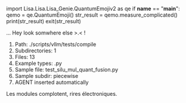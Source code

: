 
import Lisa.Lisa.Lisa_Genie.QuantumEmojiv2 as qe
if __name__ == "__main__":
  qemo = qe.QuantumEmoji()
  str_result = qemo.measure_complicated()
  print(str_result)
  exit(str_result)

... Hey look somwhere else >.< !

1. Path: ./scripts/vllm/tests/compile
2. Subdirectories: 1
3. Files: 13
4. Example types: .py
5. Sample file: test_silu_mul_quant_fusion.py
6. Sample subdir: piecewise
7. AGENT inserted automatically

Les modules complotent, rires électroniques.

